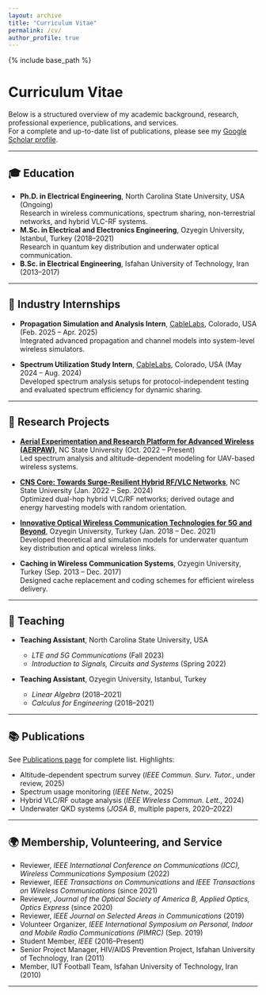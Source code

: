 ```yaml
---
layout: archive
title: "Curriculum Vitae"
permalink: /cv/
author_profile: true
---
```


{% include base_path %}

# Curriculum Vitae

Below is a structured overview of my academic background, research, professional experience, publications, and services.  
For a complete and up-to-date list of publications, please see my [Google Scholar profile](https://scholar.google.com/citations?hl=en&user=aSdNHA8AAAAJ&view_op=list_works&sortby=pubdate).

---

## 🎓 Education
- **Ph.D. in Electrical Engineering**, North Carolina State University, USA (Ongoing)  
  Research in wireless communications, spectrum sharing, non-terrestrial networks, and hybrid VLC-RF systems.  
- **M.Sc. in Electrical and Electronics Engineering**, Ozyegin University, Istanbul, Turkey (2018–2021)  
  Research in quantum key distribution and underwater optical communication.  
- **B.Sc. in Electrical Engineering**, Isfahan University of Technology, Iran (2013–2017)  

---

## 💼 Industry Internships
- **Propagation Simulation and Analysis Intern**, [CableLabs](https://www.cablelabs.com), Colorado, USA (Feb. 2025 – Apr. 2025)  
  Integrated advanced propagation and channel models into system-level wireless simulators.  

- **Spectrum Utilization Study Intern**, [CableLabs](https://www.cablelabs.com), Colorado, USA (May 2024 – Aug. 2024)  
  Developed spectrum analysis setups for protocol-independent testing and evaluated spectrum efficiency for dynamic sharing.

---

## 🔬 Research Projects
- **[Aerial Experimentation and Research Platform for Advanced Wireless (AERPAW)](https://sites.google.com/site/iguvenc/funding?authuser=0)**, NC State University (Oct. 2022 – Present)  
  Led spectrum analysis and altitude-dependent modeling for UAV-based wireless systems.  

- **[CNS Core: Towards Surge-Resilient Hybrid RF/VLC Networks](https://www.nsf.gov/awardsearch/showAward?AWD_ID=1910153&HistoricalAwards=false)**, NC State University (Jan. 2022 – Sep. 2024)  
  Optimized dual-hop hybrid VLC/RF networks; derived outage and energy harvesting models with random orientation.  

- **[Innovative Optical Wireless Communication Technologies for 5G and Beyond](https://www.tubitak.gov.tr/en)**, Ozyegin University, Turkey (Jan. 2018 – Dec. 2021)  
  Developed theoretical and simulation models for underwater quantum key distribution and optical wireless links.  

- **Caching in Wireless Communication Systems**, Ozyegin University, Turkey (Sep. 2013 – Dec. 2017)  
  Designed cache replacement and coding schemes for efficient wireless delivery.  

---

## 📖 Teaching
- **Teaching Assistant**, North Carolina State University, USA  
  - *LTE and 5G Communications* (Fall 2023)  
  - *Introduction to Signals, Circuits and Systems* (Spring 2022)  

- **Teaching Assistant**, Ozyegin University, Istanbul, Turkey  
  - *Linear Algebra* (2018–2021)  
  - *Calculus for Engineering* (2018–2021)  

---

## 📚 Publications
See [Publications page](/publications/) for complete list. Highlights:  
- Altitude-dependent spectrum survey (*IEEE Commun. Surv. Tutor.*, under review, 2025)  
- Spectrum usage monitoring (*IEEE Netw.*, 2025)  
- Hybrid VLC/RF outage analysis (*IEEE Wireless Commun. Lett.*, 2024)  
- Underwater QKD systems (*JOSA B*, multiple papers, 2020–2022)  

---

## 🌍 Membership, Volunteering, and Service

- Reviewer, *IEEE International Conference on Communications (ICC), Wireless Communications Symposium* (2022)  
- Reviewer, *IEEE Transactions on Communications* and *IEEE Transactions on Wireless Communications* (since 2021)  
- Reviewer, *Journal of the Optical Society of America B, Applied Optics, Optics Express* (since 2020)  
- Reviewer, *IEEE Journal on Selected Areas in Communications* (2019)  
- Volunteer Organizer, *IEEE International Symposium on Personal, Indoor and Mobile Radio Communications (PIMRC)* (Sep. 2019)  
- Student Member, *IEEE* (2016–Present)  
- Senior Project Manager, HIV/AIDS Prevention Project, Isfahan University of Technology, Iran (2011)  
- Member, IUT Football Team, Isfahan University of Technology, Iran (2010)  

---
